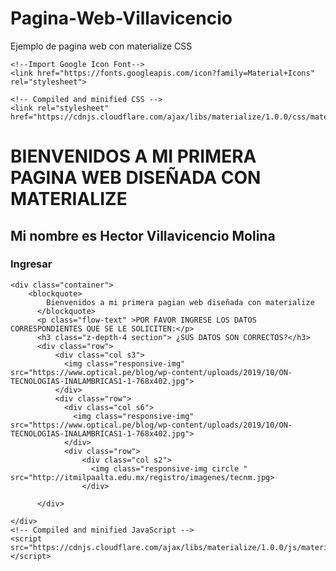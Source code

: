 # Pagina-Web-Villavicencio
Ejemplo de pagina web con materialize CSS

<!DOCTYPE html>
<html lang="en">
<head>
    <meta charset="UTF-8">
    <meta http-equiv="X-UA-Compatible" content="IE=edge">
    <meta name="viewport" content="width=device-width, initial-scale=1.0">
    <title>Document</title>

    <!--Import Google Icon Font-->
    <link href="https://fonts.googleapis.com/icon?family=Material+Icons" rel="stylesheet">

    <!-- Compiled and minified CSS -->
    <link rel="stylesheet" href="https://cdnjs.cloudflare.com/ajax/libs/materialize/1.0.0/css/materialize.min.css">

</head>
<body>
  <div class="container">
    <h1 class="purple lighten-4">BIENVENIDOS A MI PRIMERA PAGINA WEB DISEÑADA CON MATERIALIZE</h1>
    <h2 class="red lighten-3">Mi nombre es Hector Villavicencio Molina</h2>
    <h3 class="green-text text darken-3"> Ingresar </h2>
</div>
  
    <div class="container">
        <blockquote>
            Bienvenidos a mi primera pagian web diseñada con materialize 
          </blockquote>
          <p class="flow-text" >POR FAVOR INGRESE LOS DATOS CORRESPONDIENTES QUE SE LE SOLICITEN:</p>
          <h3 class="z-depth-4 section"> ¿SUS DATOS SON CORRECTOS?</h3>
          <div class="row">
              <div class="col s3">
                <img class="responsive-img" src="https://www.optical.pe/blog/wp-content/uploads/2019/10/ON-TECNOLOGIAS-INALAMBRICAS1-1-768x402.jpg">
              </div>
              <div class="row">
                <div class="col s6">
                  <img class="responsive-img" src="https://www.optical.pe/blog/wp-content/uploads/2019/10/ON-TECNOLOGIAS-INALAMBRICAS1-1-768x402.jpg">
                </div>
                <div class="row">
                    <div class="col s2">
                      <img class="responsive-img circle " src="http://itmilpaalta.edu.mx/registro/imagenes/tecnm.jpg>
                    </div>
            
          </div>

    </div>
    <!-- Compiled and minified JavaScript -->
    <script src="https://cdnjs.cloudflare.com/ajax/libs/materialize/1.0.0/js/materialize.min.js"></script>

</body>
</html>
                                                                                                
